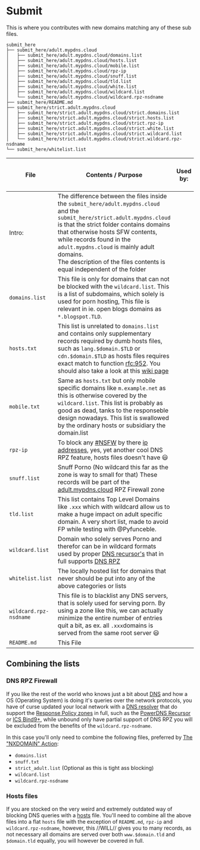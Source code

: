 # Submit

This is where you contributes with new domains matching any of these sub
files.

```shell
submit_here
├── submit_here/adult.mypdns.cloud
│   ├── submit_here/adult.mypdns.cloud/domains.list
│   ├── submit_here/adult.mypdns.cloud/hosts.list
│   ├── submit_here/adult.mypdns.cloud/mobile.list
│   ├── submit_here/adult.mypdns.cloud/rpz-ip
│   ├── submit_here/adult.mypdns.cloud/snuff.list
│   ├── submit_here/adult.mypdns.cloud/tld.list
│   ├── submit_here/adult.mypdns.cloud/white.list
│   ├── submit_here/adult.mypdns.cloud/wildcard.list
│   └── submit_here/adult.mypdns.cloud/wildcard.rpz-nsdname
├── submit_here/README.md
├── submit_here/strict.adult.mypdns.cloud
│   ├── submit_here/strict.adult.mypdns.cloud/strict.domains.list
│   ├── submit_here/strict.adult.mypdns.cloud/strict.hosts.list
│   ├── submit_here/strict.adult.mypdns.cloud/strict.rpz-ip
│   ├── submit_here/strict.adult.mypdns.cloud/strict.white.list
│   ├── submit_here/strict.adult.mypdns.cloud/strict.wildcard.list
│   └── submit_here/strict.adult.mypdns.cloud/strict.wildcard.rpz-nsdname
└── submit_here/whitelist.list
```


| File                   | Contents / Purpose                                                                                                                                                                                                                                                                                                                                                  | Used by: | [DNS RPZ](#dns-rpz-firewall) | Pi-hole<br>([with wildcard](#pi-hole) support) | Pi-Hole<br>(without wildcard support) | [Hosts files](#hosts-files) |
| ---------------------- | ------------------------------------------------------------------------------------------------------------------------------------------------------------------------------------------------------------------------------------------------------------------------------------------------------------------------------------------------------------------- | -------- | ---------------------------- | ---------------------------------------------- | ------------------------------------- | --------------------------- |
| Intro:                 | The difference between the files inside the `submit_here/adult.mypdns.cloud` and the `submit_here/strict.adult.mypdns.cloud` is that the strict folder contains domains that otherwise hosts SFW contents, while records found in the `adult.mypdns.cloud` is mainly adult domains.<br>The description of the files contents is equal independent of the folder     |          |                              |                                                |                                       |                             |
| `domains.list`         | This file is only for domains that can not be blocked with the `wildcard.list`. This is a list of subdomains, which solely is used for porn hosting, This file is relevant in ie. open blogs domains as `*.blogspot.TLD`.                                                                                                                                           |          | :heavy_check_mark:           | :heavy_check_mark:                             | :heavy_check_mark:                    | :heavy_check_mark:          |
| `hosts.txt`            | This list is unrelated to `domains.list` and contains only supplementary records required by dumb hosts files, such as `lang.$domain.$TLD` or `cdn.$domain.$TLD` as hosts files requires exact match to function [rfc:952](http://tools.ietf.org/html/rfc952). You should also take a look at this [wiki page](https://mypdns.org/mypdns/support/-/wikis/DNS-Hosts) |          | :heavy_division_sign:        | :heavy_division_sign:                          | :heavy_check_mark:                    | :heavy_check_mark:          |
| `mobile.txt`           | Same as `hosts.txt` but only mobile specific domains like `m.example.net` as this is otherwise covered by the `wildcard.list`. This list is probably as good as dead, tanks to the responseble design nowadays. This list is swallowed by the ordinary hosts or subsidiary the domain.list                                                                          |          | :heavy_division_sign:        | :heavy_division_sign:                          | :heavy_check_mark:                    | :heavy_check_mark:          |
| `rpz-ip`               | To block any [#NSFW](https://mypdns.org/groups/my-privacy-dns/-/issues?scope=all&state=all&label_name[]=NSFW%3A%3APorn) by there [ip addresses](https://mypdns.org/mypdns/support/-/wikis/RPZ-record-types#the-response-ip-address-trigger-rpz-ip), yes, yet another cool DNS RPZ feature, hosts files doesn't have :smiley:                                        |          | :heavy_check_mark:           | :heavy_division_sign:                          | :heavy_division_sign:                 | :heavy_division_sign:       |
| `snuff.list`           | Snuff Porno (No wildcard this far as the zone is way to small for that) These records will be part of the [adult.mypdns.cloud](https://mypdns.org/mypdns/support/-/wikis/RPZ-List#adultmypdnscloud) RPZ Firewall zone                                                                                                                                               |          | :heavy_check_mark:           | :heavy_check_mark:                             | :heavy_check_mark:                    | :heavy_check_mark:          |
| `tld.list`             | This list contains Top Level Domains like `.xxx` which with wildcard allow us to make a huge impact on adult specific domain. A very short list, made to avoid FP while testing with @Pyfunceble.                                                                                                                                                                   |          | :heavy_check_mark:           | :heavy_check_mark:                             | :heavy_division_sign:                 | :heavy_division_sign:       |
| `wildcard.list`        | Domain who solely serves Porno and therefor can be in wildcard formats used by proper [DNS recursor's](https://mypdns.org/mypdns/support/-/wikis/dns/DnsResolver) that in full supports [DNS RPZ](https://mypdns.org/MypDNS/support/-/wikis/rpz/)                                                                                                                   |          | :heavy_check_mark:           | :heavy_check_mark:                             | :heavy_check_mark:                    | :heavy_check_mark:          |
| `whitelist.list`       | The locally hosted list for domains that never should be put into any of the above categories or lists                                                                                                                                                                                                                                                              |          | :heavy_check_mark:           | :heavy_division_sign:                          | :heavy_division_sign:                 | :heavy_division_sign:       |
| `wildcard.rpz-nsdname` | This file is to blacklist any DNS servers, that is solely used for serving porn. By using a zone like this, we can actually minimize the entire number of entries quit a bit, as ex. all `.xxx`domains is served from the same root server :smiley:                                                                                                                 |          | :heavy_check_mark:           | :heavy_division_sign:                          | :heavy_division_sign:                 | :heavy_division_sign:       |
| `README.md`            | This File                                                                                                                                                                                                                                                                                                                                                           |          |                              |                                                |                                       |                             |

## Combining the lists

### DNS RPZ Firewall
If you like the rest of the world who knows just a bit about
[DNS](https://mypdns.org/w/dns/) and how a OS (Operating System) is
doing it's queries over the network protocols, you have of curse updated
your local network with a
[DNS resolver](https://mypdns.org/w/dnsresolver/) that do support
the [Response Policy zones](https://mypdns.org/w/rpz/) in full, such
as the [PowerDNS Recursor](https://mypdns.org/source/pdns-recursor/)
or [ICS Bind9+](https://mypdns.org/source/dns-rpz-integration/browse/master/Bind_9/),
while unbound only have partial support of DNS RPZ you will be excluded
from the benefits of the `wildcard.rpz-nsdname`.

In this case you'll only need to combine the following files, preferred
by [The "NXDOMAIN" Action](https://mypdns.org/w/rpz_record_types/#the-quot-nxdomain-quot-action):

  - `domains.list`
  - `snuff.txt`
  - `strict_adult.list` (Optional as this is tight ass blocking)
  - `wildcard.list`
  - `wildcard.rpz-nsdname`

### Hosts files
If you are stocked on the very weird and extremely outdated way of
blocking DNS queries with a [hosts](https://mypdns.org/w/dnshosts/)
file. You'll need to combine all the above files into a flat `hosts`
file with the exception of `README.md`, `rpz-ip` and
`wildcard.rpz-nsdname`, however, this //WILL// gives you to many records,
as not necessary all domains are served over both `www.$domain.tld` and
`$domain.tld` equally, you will however be covered in full.
